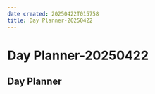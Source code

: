 ```yaml
---
date created: 20250422T015758
title: Day Planner-20250422
---
```


# Day Planner-20250422

## Day Planner
